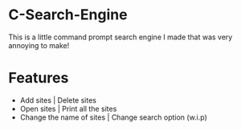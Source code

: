 # C-Search-Engine
This is a little command prompt search engine I made that was very annoying to make!

# Features
  - Add sites | Delete sites
  - Open sites | Print all the sites
  - Change the name of sites | Change search option (w.i.p)
  

